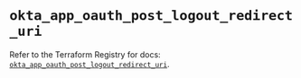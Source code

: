# `okta_app_oauth_post_logout_redirect_uri`

Refer to the Terraform Registry for docs: [`okta_app_oauth_post_logout_redirect_uri`](https://registry.terraform.io/providers/okta/okta/4.9.1/docs/resources/app_oauth_post_logout_redirect_uri).

